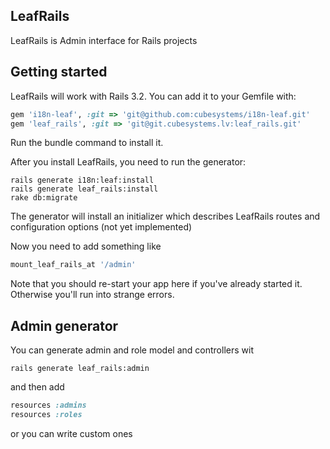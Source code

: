 ## LeafRails

LeafRails is Admin interface for Rails projects

## Getting started

LeafRails will work with Rails 3.2.
You can add it to your Gemfile with:
```ruby
gem 'i18n-leaf', :git => 'git@github.com:cubesystems/i18n-leaf.git'
gem 'leaf_rails', :git => 'git@git.cubesystems.lv:leaf_rails.git'
```

Run the bundle command to install it.

After you install LeafRails, you need to run the generator:
```console
rails generate i18n:leaf:install
rails generate leaf_rails:install
rake db:migrate
```

The generator will install an initializer which describes LeafRails routes and configuration options (not yet implemented)

Now you need to add something like
```ruby
mount_leaf_rails_at '/admin'
```

Note that you should re-start your app here if you've already started it. Otherwise you'll run into strange errors.

## Admin generator

You can generate admin and role model and controllers wit
```console
rails generate leaf_rails:admin
```
and then add
```ruby
resources :admins
resources :roles
```

or you can write custom ones

